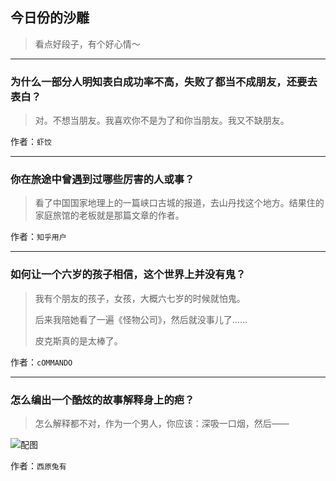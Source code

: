 ## 今日份的沙雕

> 看点好段子，有个好心情～


 
---

### 为什么一部分人明知表白成功率不高，失败了都当不成朋友，还要去表白？

> 对。不想当朋友。我喜欢你不是为了和你当朋友。我又不缺朋友。


作者：`虾饺`

---

### 你在旅途中曾遇到过哪些厉害的人或事？

> 看了中国国家地理上的一篇峡口古城的报道，去山丹找这个地方。结果住的家庭旅馆的老板就是那篇文章的作者。


作者：`知乎用户`

---

### 如何让一个六岁的孩子相信，这个世界上并没有鬼？

> 我有个朋友的孩子，女孩，大概六七岁的时候就怕鬼。
> 
> 后来我陪她看了一遍《怪物公司》，然后就没事儿了……
> 
> 皮克斯真的是太棒了。


作者：`cOMMANDO`

---

### 怎么编出一个酷炫的故事解释身上的疤？

> 怎么解释都不对，作为一个男人，你应该：深吸一口烟，然后——



![配图](http://pic4.zhimg.com/70/88fe1285c2eae1279a4421377e47e743_b.jpg)


作者：`西原兔有`